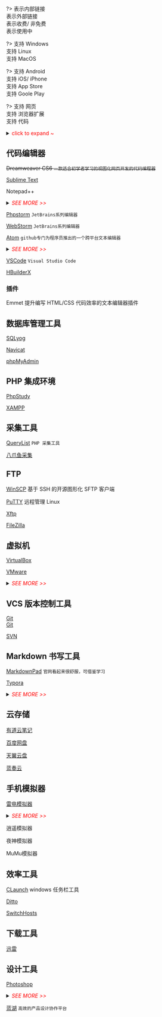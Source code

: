 ?>
<i class="ri-link"></i> 表示内部链接<br>
<i class="ri-external-link-fill"></i> 表示外部链接<br>
<i class="fa fa-shopping-cart"></i> 表示收费/ 非免费<br>
<i class="ri-check-double-line"></i> 表示使用中

?>
<i class="fa fa-windows"></i> 支持 Windows<br>
<i class="fa fa-linux"></i> 支持 Linux<br>
<i class="fa fa-apple"></i> 支持 MacOS<br>

?> 
<i class="ri-android-line"></i> 支持 Android<br>
<i class="ri-apple-line"></i> 支持 iOS/ iPhone<br>
<i class="ri-app-store-line"></i> 支持 App Store<br>
<i class="ri-google-play-line"></i> 支持 Goole Play

?>
<i class="fa fa-laptop"></i> 支持 网页<br>
<i class="fa fa-chrome"></i> 支持 浏览器扩展<br>
<i class="fa fa-code"></i> 支持 代码

<details>
<summary><span style="color:red">click to expand ~</span></summary>


```html
<i class="ri-link"></i>
<i class="ri-external-link-fill"></i>
<i class="fa fa-shopping-cart"></i>
<i class="ri-check-double-line light-green"></i>

<i class="fa fa-windows"></i>
<i class="fa fa-linux"></i>
<i class="fa fa-apple"></i>

<i class="ri-android-line"></i>
<i class="ri-apple-line"></i>
<i class="ri-app-store-line"></i>
<i class="ri-google-play-line"></i>

<i class="fa fa-laptop"></i>
<i class="fa fa-chrome"></i>
<i class="fa fa-code"></i>
```

</details>

## 代码编辑器 <i class="ri-fire-line light-red"></i>

~~Dreamweaver CS6 `一款适合初学者学习的视图化网页开发的代码编程器`~~

<i class="ri-external-link-fill"></i> [Sublime Text](https://www.sublimetext.com/)
<i class="fa fa-windows"></i>
<i class="fa fa-linux"></i>
<i class="fa fa-apple"></i>

<i class="ri-check-double-line light-green"></i>
<i class="ri-external-link-fill"></i> Notepad++
<i class="fa fa-windows"></i>

<details>
<summary><i style="color:red">SEE MORE >></i></summary>

- 主页：https://notepad-plus-plus.org
- Github：https://github.com/notepad-plus-plus/notepad-plus-plus/

</details>

<i class="ri-check-double-line light-green"></i>
<i class="ri-link"></i>
[Phpstorm](/tools/phpstorm) `JetBrains系列编辑器`

<i class="ri-external-link-fill"></i> [WebStorm](https://www.jetbrains.com/webstorm/) `JetBrains系列编辑器`

<i class="ri-external-link-fill"></i> [Atom](https://github.com/atom/atom)
<i class="fa fa-windows"></i>
<i class="fa fa-linux"></i>
<i class="fa fa-apple"></i>
`github专门为程序员推出的一个跨平台文本编辑器`
<details>
<summary><i style="color:red">SEE MORE >></i></summary>

- 主页：https://atom.io/
- Github：https://github.com/atom/atom
</details>

<i class="ri-external-link-fill"></i>
[VSCode](https://code.visualstudio.com/)
<i class="fa fa-windows"></i>
<i class="fa fa-linux"></i>
<i class="fa fa-apple"></i>
`Visual Studio Code`

<i class="ri-external-link-fill"></i>
[HBuilderX](https://www.dcloud.io/hbuilderx.html)
<i class="fa fa-windows"></i>
<i class="fa fa-apple"></i>



### 插件

Emmet 提升编写 HTML/CSS 代码效率的文本编辑器插件



## 数据库管理工具

<i class="ri-external-link-fill"></i> [SQLyog](https://www.webyog.com/)
<i class="fa fa-windows"></i>

<i class="ri-check-double-line light-green"></i>
<i class="ri-external-link-fill"></i> [Navicat](http://www.navicat.com.cn/)
<i class="fa fa-windows"></i>
<i class="fa fa-linux"></i>
<i class="fa fa-apple"></i>

<i class="ri-external-link-fill"></i> [phpMyAdmin](https://www.phpmyadmin.net/)
<i class="fa fa-laptop"></i>
<i class="fa fa-code"></i>



## PHP 集成环境

<i class="ri-check-double-line light-green"></i>
<i class="ri-link"></i>
[PhpStudy](/tools/phpstudy)
<i class="fa fa-windows"></i>
<i class="fa fa-linux"></i>
<i class="fa fa-apple"></i>

<i class="ri-external-link-fill"></i>
[XAMPP](https://www.apachefriends.org/)
<i class="fa fa-windows"></i>
<i class="fa fa-linux"></i>
<i class="fa fa-apple"></i>



## 采集工具

<i class="ri-external-link-fill"></i>
[QueryList](https://www.querylist.cc)
<i class="fa fa-code"></i>
`PHP 采集工具`

<i class="ri-external-link-fill"></i>
[八爪鱼采集]()


## FTP

<i class="ri-check-double-line light-green"></i>
<i class="ri-external-link-fill"></i> [WinSCP](https://winscp.net/eng/index.php)
<i class="fa fa-windows"></i>
基于 SSH 的开源图形化 SFTP 客户端

<i class="ri-check-double-line light-green"></i>
<i class="ri-external-link-fill"></i> [PuTTY](https://www.putty.org/)
<i class="fa fa-windows"></i>
远程管理 Linux

<i class="ri-external-link-fill"></i> [Xftp](https://www.xshellcn.com/xftp.html)
<i class="fa fa-windows"></i>

<i class="ri-external-link-fill"></i> [FileZilla](https://filezilla-project.org/download.php)
<i class="fa fa-windows"></i>
<i class="fa fa-linux"></i>
<i class="fa fa-apple"></i>



## 虚拟机

[VirtualBox]()

<i class="ri-check-double-line light-green"></i>
<i class="ri-external-link-fill"></i>
[VMware](https://www.vmware.com/)
<i class="fa fa-windows"></i>
<i class="fa fa-linux"></i>

<details>
<summary><i style="color:red">SEE MORE >></i></summary>

> VMware 16-10官方版本+永久激活密钥：https://docs.qq.com/doc/DYXZ0U0xpR3pqWFBj
>
> 请复制链接到浏览器打开下载，勿在微信内操作，否则可能会下载失败
>
> 附：系统镜像高速下载教程：https://mp.weixin.qq.com/s/mgdr8-1_TVIhx1FCAPp0zw

via https://mp.weixin.qq.com/s/e2MRTnG_Tlkw1X5c8oF3bQ
</details>



## VCS 版本控制工具

<i class="ri-check-double-line light-green"></i>
<i class="ri-external-link-fill"></i> [Git](https://git-scm.com/)
<i class="fa fa-windows"></i>
<i class="fa fa-linux"></i>
<i class="fa fa-apple"></i>  
<i class="ri-link"></i> [Git](/tools/git)


[SVN]()



## Markdown 书写工具

<i class="ri-external-link-fill"></i> [MarkdownPad](http://markdownpad.com/)
<i class="fa fa-windows"></i>
`官网看起来很舒服，可借鉴学习`

<i class="ri-check-double-line light-green"></i>
<i class="ri-external-link-fill"></i> [Typora](http://typora.io)
<i class="fa fa-windows"></i>
<i class="fa fa-linux"></i>
<i class="fa fa-apple"></i>
<i class="fa fa-shopping-cart"></i>
<i class="bi bi-ladder"></i>

<details>
<summary><i style="color:red">SEE MORE >></i></summary>

- Website：http://typora.io/
- Github：https://github.com/typora
- Theme：https://theme.typora.io/
- Docs：https://support.typora.io/
</details>

## 云存储

<i class="ri-check-double-line light-green"></i>
<i class="ri-external-link-fill"></i> [有道云笔记](https://note.youdao.com/)
<i class="fa fa-laptop"></i>

<i class="ri-external-link-fill"></i> [百度网盘](https://pan.baidu.com/)

<i class="ri-external-link-fill"></i> [天翼云盘](https://cloud.189.cn/)

<i class="ri-external-link-fill"></i> [蓝奏云](https://www.lanzoui.com/)



## 手机模拟器

<i class="ri-check-double-line light-green"></i>
<i class="ri-external-link-fill"></i>
[雷电模拟器](https://www.ldmnq.com/)
<i class="fa fa-windows"></i>
<details>
<summary><i style="color:red">SEE MORE >></i></summary>

雷电模拟器配置软键盘弹出 https://www.cnblogs.com/ljy-/p/12144964.html
</details>

逍遥模拟器

夜神模拟器

MuMu模拟器



## 效率工具 <i class="ri-fire-line light-red"></i>

<i class="ri-check-double-line light-green"></i>
<i class="ri-external-link-fill"></i> [CLaunch](http://hp.vector.co.jp/authors/VA018351/en/claunch.html)
<i class="fa fa-windows"></i>
windows 任务栏工具 <i class="bi bi-ladder"></i>

<i class="ri-check-double-line light-green"></i>
<i class="ri-external-link-fill"></i> [Ditto](https://ditto-cp.sourceforge.io/ "一个免费剪贴板增强工具。支持网络同步，记录分组，名称粘贴等多种功能。小巧却又强大易用。可以将剪贴板中，文字，图片， HTML，自定义格式粘贴。")
<i class="fa fa-windows"></i>

<i class="ri-check-double-line light-green"></i>
<i class="ri-link"></i> [SwitchHosts](/tools/hosts?id=SwitchHosts)
<i class="fa fa-windows"></i>
<i class="fa fa-linux"></i>
<i class="fa fa-apple"></i>



## 下载工具

<i class="ri-check-double-line light-green"></i>
<i class="ri-external-link-fill"></i>
[迅雷](https://www.xunlei.com/)
<i class="fa fa-windows"></i>
<i class="fa fa-apple"></i>
<i class="ri-android-line"></i>
<i class="ri-apple-line"></i>



## 设计工具

<i class="ri-external-link-fill"></i>
[Photoshop](https://www.adobe.com/products/photoshop.html)
<i class="fa fa-windows"></i>
<i class="fa fa-apple"></i>
<details>
<summary><i style="color:red">SEE MORE >></i></summary>

调整图层大小 > https://jingyan.baidu.com/article/da1091fbee2d3a427949d60f.html

操作 > 选中图层 > 快捷键<kbd>ctrl</kbd> + <kbd>t</kbd>
</details>

<i class="ri-check-double-line light-green"></i>
<i class="ri-external-link-fill"></i>
[蓝湖](https://lanhuapp.com/)
<i class="fa fa-laptop"></i>
`高效的产品设计协作平台`
